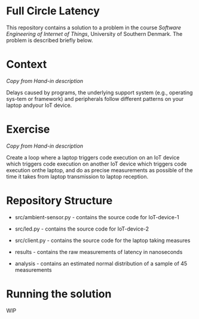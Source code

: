 # Full Circle Latency
This repository contains a solution to a problem in the course *Software Engineering of Internet of Things*, University of Southern Denmark. The problem is described briefly below.



# Context
*Copy from Hand-in description*

Delays caused by programs, the underlying support system (e.g., operating sys-tem or framework) and peripherals follow different patterns on your laptop andyour IoT device.

# Exercise
*Copy from Hand-in description*

Create a loop where a laptop  triggers code execution on an IoT device which triggers code execution on another IoT device which triggers code execution onthe laptop, and do as precise measurements as possible of the time it takes from laptop transmission to laptop reception.


# Repository Structure
* src/ambient-sensor.py - contains the source code for IoT-device-1

* src/led.py - contains the source code for IoT-device-2

* src/client.py - contains the source code for the laptop taking measures

* results - contains the raw measurements of latency in nanoseconds

* analysis - contains an estimated normal distribution of a sample of 45 measurements


# Running the solution
WIP